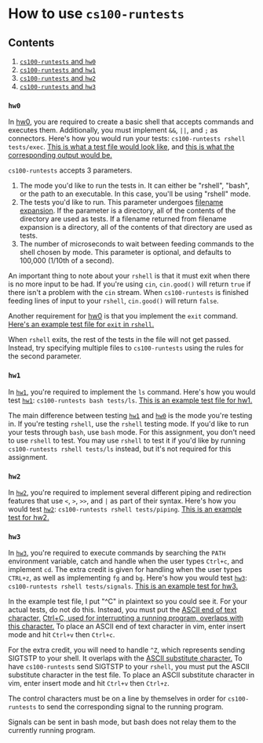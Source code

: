 # How to use ``cs100-runtests``

## Contents
1. [``cs100-runtests`` and ``hw0``](#hw0)
2. [``cs100-runtests`` and ``hw1``](#hw1)
3. [``cs100-runtests`` and ``hw2``](#hw2)
4. [``cs100-runtests`` and ``hw3``](#hw3)


### ``hw0``
In [hw0](https://github.com/mikeizbicki/ucr-cs100/#course-schedules), you are required to create a basic shell that accepts commands and executes them. Additionally, you must implement ``&&``, ``||``, and ``;`` as connectors. Here's how you would run your tests: ``cs100-runtests rshell tests/exec``. [This is what a test file would look like](tests/execExampleTest1), and [this is what the corresponding output would be.](tests/exampleOutput)

``cs100-runtests`` accepts 3 parameters.
  1. The mode you'd like to run the tests in. It can either be "rshell", "bash", or the path to an executable. In this case, you'll be using "rshell" mode.
  2. The tests you'd like to run. This parameter undergoes [filename expansion](https://www.gnu.org/software/bash/manual/html_node/Filename-Expansion.html). If the parameter is a directory, all of the contents of the directory are used as tests. If a filename returned from filename expansion is a directory, all of the contents of that directory are used as tests.
  3. The number of microseconds to wait between feeding commands to the shell chosen by mode. This parameter is optional, and defaults to 100,000 (1/10th of a second).

An important thing to note about your ``rshell`` is that it must exit when there is no more input to be had. If you're using ``cin``, ``cin.good()`` will return ``true`` if there isn't a problem with the ``cin`` stream. When ``cs100-runtests`` is finished feeding lines of input to your ``rshell``, ``cin.good()`` will return ``false``.

Another requirement for [hw0](https://github.com/mikeizbicki/ucr-cs100/#course-schedules) is that you implement the ``exit`` command. [Here's an example test file for ``exit`` in ``rshell``.](tests/execExampleTest2)

When ``rshell`` exits, the rest of the tests in the file will not get passed. Instead, try specifying multiple files to ``cs100-runtests`` using the rules for the second parameter.


### ``hw1``
In [``hw1``](https://github.com/mikeizbicki/ucr-cs100/#course-schedules), you're required to implement the ``ls`` command. Here's how you would test [``hw1``](https://github.com/mikeizbicki/ucr-cs100/#course-schedules): ``cs100-runtests bash tests/ls``. [This is an example test file for hw1.](tests/lsExampleTest)

The main difference between testing [``hw1``](https://github.com/mikeizbicki/ucr-cs100/#course-schedules) and [``hw0``](https://github.com/mikeizbicki/ucr-cs100/#course-schedules) is the mode you're testing in. If you're testing ``rshell``, use the ``rshell`` testing mode. If you'd like to run your tests through ``bash``, use ``bash`` mode. For this assignment, you don't need to use ``rshell`` to test. You may use ``rshell`` to test it if you'd like by running ``cs100-runtests rshell tests/ls`` instead, but it's not required for this assignment.

### ``hw2``
In [``hw2``](https://github.com/mikeizbicki/ucr-cs100/#course-schedules), you're required to implement several different piping and redirection features that use ``<``, ``>``, ``>>``, and ``|`` as part of their syntax. Here's how you would test [``hw2``](https://github.com/mikeizbicki/ucr-cs100/#course-schedules): ``cs100-runtests rshell tests/piping``. [This is an example test for hw2.](tests/pipingExampleTest)

### ``hw3``
In [``hw3``](https://github.com/mikeizbicki/ucr-cs100/#course-schedules), you're required to execute commands by searching the ``PATH`` environment variable, catch and handle when the user types ``Ctrl+c``, and implement ``cd``. The extra credit is given for handling when the user types ``CTRL+z``, as well as implementing ``fg`` and ``bg``. Here's how you would test [``hw3``](https://github.com/mikeizbicki/ucr-cs100/#course-schedules): ``cs100-runtests rshell tests/signals``. [This is an example test for hw3.](tests/signalsExampleTest)

In the example test file, I put "^C" in plaintext so you could see it. For your actual tests, do not do this. Instead, you must put the [ASCII end of text character.](http://en.wikipedia.org/wiki/End-of-text_character) [Ctrl+C, used for interrupting a running program, overlaps with this character.](http://en.wikipedia.org/wiki/Control-C) To place an ASCII end of text character in vim, enter insert mode and hit ``Ctrl+v`` then ``Ctrl+c``.

For the extra credit, you will need to handle ``^Z``, which represents sending SIGTSTP to your shell. It overlaps with the [ASCII substitute character.](http://en.wikipedia.org/wiki/Substitute_character) To have ``cs100-runtests`` send SIGTSTP to your ``rshell``, you must put the ASCII substitute character in the test file. To place an ASCII substitute character in vim, enter insert mode and hit ``Ctrl+v`` then ``Ctrl+z``.

The control characters must be on a line by themselves in order for ``cs100-runtests`` to send the corresponding signal to the running program.

Signals can be sent in bash mode, but bash does not relay them to the currently running program.


